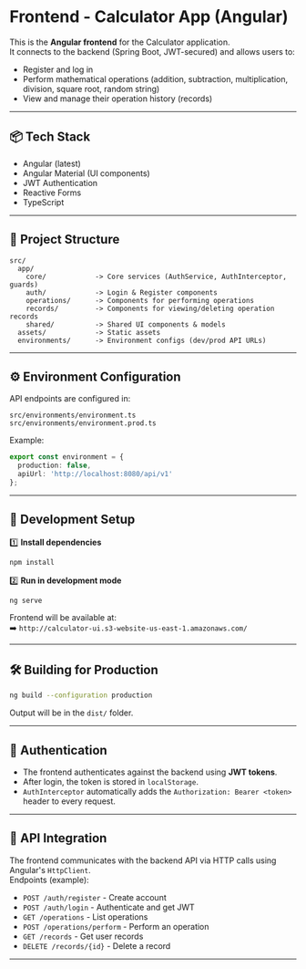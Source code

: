 # Frontend - Calculator App (Angular)

This is the **Angular frontend** for the Calculator application.  
It connects to the backend (Spring Boot, JWT-secured) and allows users to:
- Register and log in
- Perform mathematical operations (addition, subtraction, multiplication, division, square root, random string)
- View and manage their operation history (records)

---

## 📦 Tech Stack
- Angular (latest)
- Angular Material (UI components)
- JWT Authentication
- Reactive Forms
- TypeScript

---

## 📂 Project Structure
```
src/
  app/
    core/            -> Core services (AuthService, AuthInterceptor, guards)
    auth/            -> Login & Register components
    operations/      -> Components for performing operations
    records/         -> Components for viewing/deleting operation records
    shared/          -> Shared UI components & models
  assets/            -> Static assets
  environments/      -> Environment configs (dev/prod API URLs)
```

---

## ⚙️ Environment Configuration
API endpoints are configured in:
```
src/environments/environment.ts
src/environments/environment.prod.ts
```

Example:
```ts
export const environment = {
  production: false,
  apiUrl: 'http://localhost:8080/api/v1'
};
```

---

## 🚀 Development Setup

1️⃣ **Install dependencies**
```bash
npm install
```

2️⃣ **Run in development mode**
```bash
ng serve
```
Frontend will be available at:  
➡️ `http://calculator-ui.s3-website-us-east-1.amazonaws.com/`

---

## 🛠 Building for Production
```bash
ng build --configuration production
```
Output will be in the `dist/` folder.

---

## 🔐 Authentication
- The frontend authenticates against the backend using **JWT tokens**.
- After login, the token is stored in `localStorage`.
- `AuthInterceptor` automatically adds the `Authorization: Bearer <token>` header to every request.

---

## 📡 API Integration
The frontend communicates with the backend API via HTTP calls using Angular's `HttpClient`.  
Endpoints (example):
- `POST /auth/register` - Create account
- `POST /auth/login` - Authenticate and get JWT
- `GET /operations` - List operations
- `POST /operations/perform` - Perform an operation
- `GET /records` - Get user records
- `DELETE /records/{id}` - Delete a record

---
